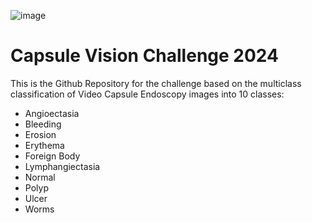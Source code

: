 ![image](https://github.com/user-attachments/assets/7b0a2390-3bde-419f-8874-f65f83625c6a)
# Capsule Vision Challenge 2024
This is the Github Repository for the challenge based on the multiclass classification of Video Capsule Endoscopy images into 10 classes:

- Angioectasia
- Bleeding
- Erosion
- Erythema
- Foreign Body
- Lymphangiectasia
- Normal
- Polyp
- Ulcer
- Worms
  
